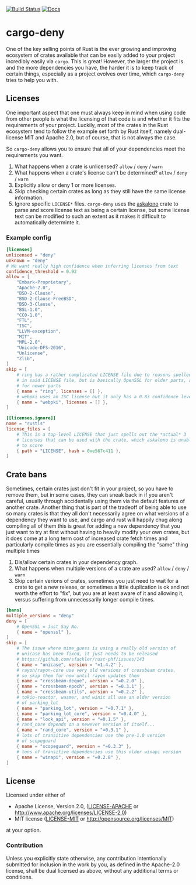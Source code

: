 [![Build Status](https://travis-ci.com/EmbarkStudios/cargo-deny.svg?branch=master)](https://travis-ci.com/EmbarkStudios/cargo-deny)
[![Docs](https://docs.rs/cargo-deny/badge.svg/)](https://docs.rs/cargo-deny)


# cargo-deny

One of the key selling points of Rust is the ever growing and improving ecosystem of crates
available that can be easily added to your project incredibly easily via `cargo`. This is great!
However, the larger the project is and the more dependencies you have, the harder it is to keep
track of certain things, especially as a project evolves over time, which `cargo-deny` tries to help
you with.

## Licenses
One important aspect that one must always keep in mind when using code from other people is what the licensing
of that code is and whether it fits the requirements of your project. Luckily, most of the crates in the Rust
ecosystem tend to follow the example set forth by Rust itself, namely dual-license MIT and Apache 2.0, but of
course, that is not always the case. 

So `cargo-deny` allows you to ensure that all of your dependencies meet the requirements you want.

1. What happens when a crate is unlicensed? `allow` / `deny` / `warn`
1. What happens when a crate's license can't be determined? `allow` / `deny` / `warn`
1. Explicitly allow or deny 1 or more licenses.
1. Skip checking certain crates as long as they still have the same license information.
1. Ignore specific `LICENSE*` files. `cargo-deny` uses the [askalono](https://github.com/amzn/askalono) crate
to parse and score license text as being a certain license, but some license text can be modified to such
an extent as it makes it difficult to automatically determinte it.

### Example config
```toml
[licenses]
unlicensed = "deny"
unknown = "deny"
# We want really high confidence when inferring licenses from text
confidence_threshold = 0.92
allow = [
    "Embark-Proprietary",
    "Apache-2.0",
    "BSD-2-Clause",
    "BSD-2-Clause-FreeBSD",
    "BSD-3-Clause",
    "BSL-1.0",
    "CC0-1.0",
    "FTL",
    "ISC",
    "LLVM-exception",
    "MIT",
    "MPL-2.0",
    "Unicode-DFS-2016",
    "Unlicense",
    "Zlib",
]
skip = [
    # ring has a rather complicated LICENSE file due to reasons spelled out
    # in said LICENSE file, but is basically OpenSSL for older parts, and ISC
    # for newer parts
    { name = "ring", licenses = [] },
    # webpki uses an ISC license but it only has a 0.83 confidence level
    { name = "webpki", licenses = [] },
]

[[licenses.ignore]]
name = "rustls"
license_files = [
    # This is a top-level LICENSE that just spells out the *actual* 3
    # licenses that can be used with the crate, which askalono is unable
    # to score
    { path = "LICENSE", hash = 0xe567c411 },
]
```

## Crate bans
Sometimes, certain crates just don't fit in your project, so you have to remove them, but in
some cases, they can sneak back in if you aren't careful, usually through accidentally using
them via the default features of another crate. Another thing that is part of the tradeoff of
being able to use so many crates is that they all don't necessarily agree on what versions of a
dependency they want to use, and cargo and rust will happily chug along compiling all of them
this is great for adding a new dependency that you just want to try at first without having
to heavily modify your own crates, but it does come at a long term cost of increased crate fetch
times and particularly compile times as you are essentially compiling the "same" thing multiple
times

1. Dis/allow certain crates in your dependency graph.
1. What happens when multiple versions of a crate are used? `allow` / `deny` / `warn`
1. Skip certain verions of crates, sometimes you just need to wait for a crate
to get a new release, or sometimes a little duplication is ok and not worth the effort
to "fix", but you are at least aware of it and allowing it, versus suffering from
unnecessarily longer compile times.

```toml
[bans]
multiple_versions = "deny"
deny = [
    # OpenSSL = Just Say No.
    { name = "openssl" },
]
skip = [
    # The issue where mime_guess is using a really old version of
    # unicase has been fixed, it just needs to be released
    # https://github.com/sfackler/rust-phf/issues/143
    { name = "unicase", version = "=1.4.2" },
    # rayon/rayon-core use very old versions of crossbeam crates,
    # so skip them for now until rayon updates them
    { name = "crossbeam-deque", version = "=0.2.0" },
    { name = "crossbeam-epoch", version = "=0.3.1" },
    { name = "crossbeam-utils", version = "=0.2.2" },
    # tokio-reactor, wasmer, and winit all use an older version
    # of parking_lot
    { name = "parking_lot", version = "=0.7.1" },
    { name = "parking_lot_core", version = "=0.4.0" },
    { name = "lock_api", version = "=0.1.5" },
    # rand_core depends on a newever version of itself...
    { name = "rand_core", version = "=0.3.1" },
    # lots of transitive dependencies use the pre-1.0 version
    # of scopeguard
    { name = "scopeguard", version = "=0.3.3" },
    # tons of transitive dependencies use this older winapi version
    { name = "winapi", version = "=0.2.8" },
]
```

## License

Licensed under either of

* Apache License, Version 2.0, ([LICENSE-APACHE](LICENSE-APACHE) or http://www.apache.org/licenses/LICENSE-2.0)
* MIT license ([LICENSE-MIT](LICENSE-MIT) or http://opensource.org/licenses/MIT)

at your option.

### Contribution

Unless you explicitly state otherwise, any contribution intentionally
submitted for inclusion in the work by you, as defined in the Apache-2.0
license, shall be dual licensed as above, without any additional terms or
conditions.  
